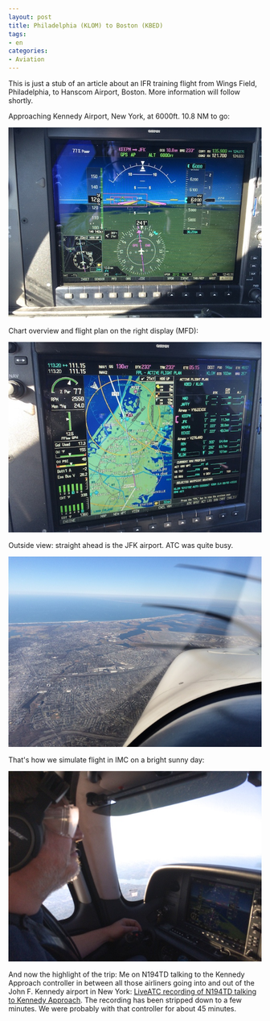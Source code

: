 ```yaml
---
layout: post
title: Philadelphia (KLOM) to Boston (KBED)
tags:
- en
categories:
- Aviation
---
```

This is just a stub of an article about an IFR training flight from Wings Field, Philadelphia, to Hanscom Airport, Boston. More information will follow shortly.

Approaching Kennedy Airport, New York, at 6000ft. 10.8 NM to go:

![](/img/posts/boston-jfk/boston-jfk-2.jpg)

Chart overview and flight plan on the right display (MFD):

![](/img/posts/boston-jfk/boston-jfk-3.jpg)

Outside view: straight ahead is the JFK airport. ATC was quite busy.

![](/img/posts/boston-jfk/boston-jfk-1.jpg)

That's how we simulate flight in IMC on a bright sunny day:

![](/img/posts/boston-jfk/boston-jfk-4.jpg)

And now the highlight of the trip: Me on N194TD talking to the Kennedy Approach controller in between all those airliners going into and out of the John F. Kennedy airport in New York: [LiveATC recording of N194TD talking to Kennedy Approach](/img/posts/boston-jfk/N194TD-NY.mp3). The recording has been stripped down to a few minutes. We were probably with that controller for about 45 minutes.
